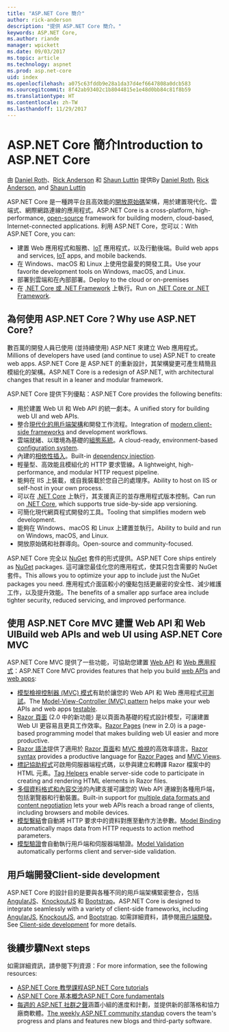 ```yaml
---
title: "ASP.NET Core 簡介"
author: rick-anderson
description: "提供 ASP.NET Core 簡介。"
keywords: ASP.NET Core,
ms.author: riande
manager: wpickett
ms.date: 09/03/2017
ms.topic: article
ms.technology: aspnet
ms.prod: asp.net-core
uid: index
ms.openlocfilehash: a075c63fddb9e28a1da37d4ef6647808a0dcb583
ms.sourcegitcommit: 8f42ab93402c1b8044815e1e48d0bb84c81f8b59
ms.translationtype: HT
ms.contentlocale: zh-TW
ms.lasthandoff: 11/29/2017
---
```

# <a name="introduction-to-aspnet-core"></a><span data-ttu-id="3bd79-104">ASP.NET Core 簡介</span><span class="sxs-lookup"><span data-stu-id="3bd79-104">Introduction to ASP.NET Core</span></span>

<span data-ttu-id="3bd79-105">由 [Daniel Roth](https://github.com/danroth27)、[Rick Anderson](https://twitter.com/RickAndMSFT) 和 [Shaun Luttin](https://twitter.com/dicshaunary) 提供</span><span class="sxs-lookup"><span data-stu-id="3bd79-105">By [Daniel Roth](https://github.com/danroth27), [Rick Anderson](https://twitter.com/RickAndMSFT), and [Shaun Luttin](https://twitter.com/dicshaunary)</span></span>

<span data-ttu-id="3bd79-106">ASP.NET Core 是一種跨平台且高效能的[開放原始碼](https://github.com/aspnet/home)架構，用於建置現代化、雲端式、網際網路連線的應用程式。</span><span class="sxs-lookup"><span data-stu-id="3bd79-106">ASP.NET Core is a cross-platform, high-performance, [open-source](https://github.com/aspnet/home) framework for building modern, cloud-based, Internet-connected applications.</span></span> <span data-ttu-id="3bd79-107">利用 ASP.NET Core，您可以：</span><span class="sxs-lookup"><span data-stu-id="3bd79-107">With ASP.NET Core, you can:</span></span>

* <span data-ttu-id="3bd79-108">建置 Web 應用程式和服務、[IoT](https://www.microsoft.com/en-us/internet-of-things/) 應用程式，以及行動後端。</span><span class="sxs-lookup"><span data-stu-id="3bd79-108">Build web apps and services, [IoT](https://www.microsoft.com/en-us/internet-of-things/) apps, and mobile backends.</span></span>
* <span data-ttu-id="3bd79-109">在 Windows、macOS 和 Linux 上使用您最愛的開發工具。</span><span class="sxs-lookup"><span data-stu-id="3bd79-109">Use your favorite development tools on Windows, macOS, and Linux.</span></span>
* <span data-ttu-id="3bd79-110">部署到雲端和在內部部署。</span><span class="sxs-lookup"><span data-stu-id="3bd79-110">Deploy to the cloud or on-premises</span></span>
* <span data-ttu-id="3bd79-111">在 [.NET Core 或 .NET Framework](https://docs.microsoft.com/dotnet/articles/standard/choosing-core-framework-server) 上執行。</span><span class="sxs-lookup"><span data-stu-id="3bd79-111">Run on [.NET Core or .NET Framework](https://docs.microsoft.com/dotnet/articles/standard/choosing-core-framework-server).</span></span>

## <a name="why-use-aspnet-core"></a><span data-ttu-id="3bd79-112">為何使用 ASP.NET Core？</span><span class="sxs-lookup"><span data-stu-id="3bd79-112">Why use ASP.NET Core?</span></span>

<span data-ttu-id="3bd79-113">數百萬的開發人員已使用 (並持續使用) ASP.NET 來建立 Web 應用程式。</span><span class="sxs-lookup"><span data-stu-id="3bd79-113">Millions of developers have used (and continue to use) ASP.NET to create web apps.</span></span> <span data-ttu-id="3bd79-114">ASP.NET Core 是 ASP.NET 的重新設計，其架構變更可產生精簡且模組化的架構。</span><span class="sxs-lookup"><span data-stu-id="3bd79-114">ASP.NET Core is a redesign of ASP.NET, with architectural changes that result in a leaner and modular framework.</span></span>

<span data-ttu-id="3bd79-115">ASP.NET Core 提供下列優點：</span><span class="sxs-lookup"><span data-stu-id="3bd79-115">ASP.NET Core provides the following benefits:</span></span>

* <span data-ttu-id="3bd79-116">用於建置 Web UI 和 Web API 的統一劇本。</span><span class="sxs-lookup"><span data-stu-id="3bd79-116">A unified story for building web UI and web APIs.</span></span>
* <span data-ttu-id="3bd79-117">整合[現代化的用戶端架構](xref:client-side/index)和開發工作流程。</span><span class="sxs-lookup"><span data-stu-id="3bd79-117">Integration of [modern client-side frameworks](xref:client-side/index) and development workflows.</span></span>
* <span data-ttu-id="3bd79-118">雲端就緒、以環境為基礎的[組態系統](xref:fundamentals/configuration/index)。</span><span class="sxs-lookup"><span data-stu-id="3bd79-118">A cloud-ready, environment-based [configuration system](xref:fundamentals/configuration/index).</span></span>
* <span data-ttu-id="3bd79-119">內建的[相依性插入](xref:fundamentals/dependency-injection)。</span><span class="sxs-lookup"><span data-stu-id="3bd79-119">Built-in [dependency injection](xref:fundamentals/dependency-injection).</span></span>
* <span data-ttu-id="3bd79-120">輕量型、高效能且模組化的 HTTP 要求管線。</span><span class="sxs-lookup"><span data-stu-id="3bd79-120">A lightweight, high-performance, and modular HTTP request pipeline.</span></span>
* <span data-ttu-id="3bd79-121">能夠在 IIS 上裝載，或自我裝載於您自己的處理序。</span><span class="sxs-lookup"><span data-stu-id="3bd79-121">Ability to host on IIS or self-host in your own process.</span></span>
* <span data-ttu-id="3bd79-122">可以在 [.NET Core](https://docs.microsoft.com/dotnet/articles/standard/choosing-core-framework-server) 上執行，其支援真正的並存應用程式版本控制。</span><span class="sxs-lookup"><span data-stu-id="3bd79-122">Can run on [.NET Core](https://docs.microsoft.com/dotnet/articles/standard/choosing-core-framework-server), which supports true side-by-side app versioning.</span></span>
* <span data-ttu-id="3bd79-123">可簡化現代網頁程式開發的工具。</span><span class="sxs-lookup"><span data-stu-id="3bd79-123">Tooling that simplifies modern web development.</span></span>
* <span data-ttu-id="3bd79-124">能夠在 Windows、macOS 和 Linux 上建置並執行。</span><span class="sxs-lookup"><span data-stu-id="3bd79-124">Ability to build and run on Windows, macOS, and Linux.</span></span>
* <span data-ttu-id="3bd79-125">開放原始碼和社群導向。</span><span class="sxs-lookup"><span data-stu-id="3bd79-125">Open-source and community-focused.</span></span>

<span data-ttu-id="3bd79-126">ASP.NET Core 完全以 [NuGet](https://www.nuget.org/) 套件的形式提供。</span><span class="sxs-lookup"><span data-stu-id="3bd79-126">ASP.NET Core ships entirely as [NuGet](https://www.nuget.org/) packages.</span></span> <span data-ttu-id="3bd79-127">這可讓您最佳化您的應用程式，使其只包含需要的 NuGet 套件。</span><span class="sxs-lookup"><span data-stu-id="3bd79-127">This allows you to optimize your app to include just the NuGet packages you need.</span></span> <span data-ttu-id="3bd79-128">應用程式介面區較小的優點包括更嚴密的安全性、減少維護工作，以及提升效能。</span><span class="sxs-lookup"><span data-stu-id="3bd79-128">The benefits of a smaller app surface area include tighter security, reduced servicing, and improved performance.</span></span>

## <a name="build-web-apis-and-web-ui-using-aspnet-core-mvc"></a><span data-ttu-id="3bd79-129">使用 ASP.NET Core MVC 建置 Web API 和 Web UI</span><span class="sxs-lookup"><span data-stu-id="3bd79-129">Build web APIs and web UI using ASP.NET Core MVC</span></span>

<span data-ttu-id="3bd79-130">ASP.NET Core MVC 提供了一些功能，可協助您建置 [Web API](xref:tutorials/index#building-web-apis) 和 [Web 應用程式](xref:tutorials/index#building-web-applications)：</span><span class="sxs-lookup"><span data-stu-id="3bd79-130">ASP.NET Core MVC provides features that help you build [web APIs](xref:tutorials/index#building-web-apis) and [web apps](xref:tutorials/index#building-web-applications):</span></span>

* <span data-ttu-id="3bd79-131">[模型檢視控制器 (MVC) 模式](xref:mvc/overview)有助於讓您的 Web API 和 Web 應用程式[可測試](testing/index.md)。</span><span class="sxs-lookup"><span data-stu-id="3bd79-131">The [Model-View-Controller (MVC) pattern](xref:mvc/overview) helps make your web APIs and web apps [testable](testing/index.md).</span></span>
* <span data-ttu-id="3bd79-132">[Razor 頁面](xref:mvc/razor-pages/index) (2.0 中的新功能) 是以頁面為基礎的程式設計模型，可讓建置 Web UI 更容易且更具工作效率。</span><span class="sxs-lookup"><span data-stu-id="3bd79-132">[Razor Pages](xref:mvc/razor-pages/index) (new in 2.0) is a page-based programming model that makes building web UI easier and more productive.</span></span>
* <span data-ttu-id="3bd79-133">[Razor 語法](xref:mvc/views/razor)提供了適用於 [Razor 頁面](xref:mvc/razor-pages/index)和 [MVC 檢視](xref:mvc/views/overview)的高效率語言。</span><span class="sxs-lookup"><span data-stu-id="3bd79-133">[Razor syntax](xref:mvc/views/razor) provides a productive language for [Razor Pages](xref:mvc/razor-pages/index) and [MVC Views](xref:mvc/views/overview).</span></span>
* <span data-ttu-id="3bd79-134">[標記協助程式](xref:mvc/views/tag-helpers/intro)可啟用伺服器端程式碼，以參與建立和轉譯 Razor 檔案中的 HTML 元素。</span><span class="sxs-lookup"><span data-stu-id="3bd79-134">[Tag Helpers](xref:mvc/views/tag-helpers/intro) enable server-side code to participate in creating and rendering HTML elements in Razor files.</span></span>
* <span data-ttu-id="3bd79-135">[多個資料格式和內容交涉](mvc/models/formatting.md)的內建支援可讓您的 Web API 連線到各種用戶端，包括瀏覽器和行動裝置。</span><span class="sxs-lookup"><span data-stu-id="3bd79-135">Built-in support for [multiple data formats and content negotiation](mvc/models/formatting.md) lets your web APIs reach a broad range of clients, including browsers and mobile devices.</span></span>
* <span data-ttu-id="3bd79-136">[模型繫結](xref:mvc/models/model-binding)會自動將 HTTP 要求中的資料對應至動作方法參數。</span><span class="sxs-lookup"><span data-stu-id="3bd79-136">[Model Binding](xref:mvc/models/model-binding) automatically maps data from HTTP requests to action method parameters.</span></span>
* <span data-ttu-id="3bd79-137">[模型驗證](xref:mvc/models/validation)會自動執行用戶端和伺服器端驗證。</span><span class="sxs-lookup"><span data-stu-id="3bd79-137">[Model Validation](xref:mvc/models/validation) automatically performs client and server-side validation.</span></span>

## <a name="client-side-development"></a><span data-ttu-id="3bd79-138">用戶端開發</span><span class="sxs-lookup"><span data-stu-id="3bd79-138">Client-side development</span></span>

<span data-ttu-id="3bd79-139">ASP.NET Core 的設計目的是要與各種不同的用戶端架構緊密整合，包括 [AngularJS](xref:client-side/angular)、[KnockoutJS](xref:client-side/knockout) 和 [Bootstrap](xref:client-side/bootstrap)。</span><span class="sxs-lookup"><span data-stu-id="3bd79-139">ASP.NET Core is designed to integrate seamlessly with a variety of client-side frameworks, including [AngularJS](xref:client-side/angular), [KnockoutJS](xref:client-side/knockout), and [Bootstrap](xref:client-side/bootstrap).</span></span> <span data-ttu-id="3bd79-140">如需詳細資料，請參閱[用戶端開發](client-side/index.md)。</span><span class="sxs-lookup"><span data-stu-id="3bd79-140">See [Client-side development](client-side/index.md) for more details.</span></span>

## <a name="next-steps"></a><span data-ttu-id="3bd79-141">後續步驟</span><span class="sxs-lookup"><span data-stu-id="3bd79-141">Next steps</span></span>

<span data-ttu-id="3bd79-142">如需詳細資訊，請參閱下列資源：</span><span class="sxs-lookup"><span data-stu-id="3bd79-142">For more information, see the following resources:</span></span>

* [<span data-ttu-id="3bd79-143">ASP.NET Core 教學課程</span><span class="sxs-lookup"><span data-stu-id="3bd79-143">ASP.NET Core tutorials</span></span>](xref:tutorials/index)
* [<span data-ttu-id="3bd79-144">ASP.NET Core 基本概念</span><span class="sxs-lookup"><span data-stu-id="3bd79-144">ASP.NET Core fundamentals</span></span>](xref:fundamentals/index)
* <span data-ttu-id="3bd79-145">[每週的 ASP.NET 社群之聲](https://live.asp.net/)涵蓋小組的進度和計劃，並提供新的部落格和協力廠商軟體。</span><span class="sxs-lookup"><span data-stu-id="3bd79-145">[The weekly ASP.NET community standup](https://live.asp.net/) covers the team's progress and plans and features new blogs and third-party software.</span></span>
